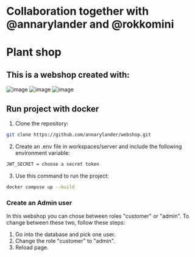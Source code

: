 # Collaboration together with @annarylander and @rokkomini


# Plant shop

## This is a webshop created with:
![image](https://user-images.githubusercontent.com/74114062/225089997-305ba6ac-2b07-4f85-9a8e-567dbb0c4b02.png)
![image](https://user-images.githubusercontent.com/74114062/225088915-cbe6c029-7e8c-402b-b787-c23e577347e8.png)
![image](https://user-images.githubusercontent.com/74114062/225089929-ed579508-0dd1-47e9-9f3a-52ab8506fe85.png)


## Run project with docker

1. Clone the repository:

```bash
git clone https://github.com/annarylander/webshop.git
```

2. Create an .env file in workspaces/server and include the following environment variable:

```bash
JWT_SECRET = choose a secret token
```

3. Use this command to run the project:

```bash
docker compose up --build
```


### Create an Admin user

In this webshop you can chose between roles "customer" or "admin". 
To change between these two, follow these steps:

1. Go into the database and pick one user.
2. Change the role "customer" to "admin".
3. Reload page.
